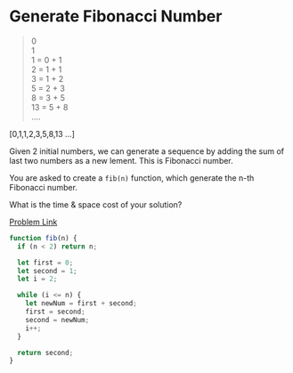 # Generate Fibonacci Number

> 0<br>
> 1<br>
> 1 = 0 + 1<br>
> 2 = 1 + 1<br>
> 3 = 1 + 2<br>
> 5 = 2 + 3<br>
> 8 = 3 + 5<br>
> 13 = 5 + 8<br>
> ....

[0,1,1,2,3,5,8,13 ...]

Given 2 initial numbers, we can generate a sequence by adding the sum of last two numbers as a new lement. This is Fibonacci number.

You are asked to create a `fib(n)` function, which generate the n-th Fibonacci number.

What is the time & space cost of your solution?

[Problem Link](https://bigfrontend.dev/problem/fibonacci-number)

```js
function fib(n) {
  if (n < 2) return n;

  let first = 0;
  let second = 1;
  let i = 2;

  while (i <= n) {
    let newNum = first + second;
    first = second;
    second = newNum;
    i++;
  }

  return second;
}
```
